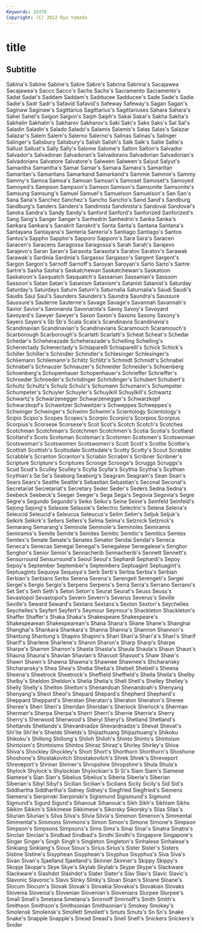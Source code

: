 ```yaml
---
Keywords: 32470
Copyright: (C) 2022 Ryu Yamada
---
```



# title

## Subtitle
Sabina's Sabine Sabine's Sabre Sabre's Sabrina Sabrina's Sacajawea
Sacajawea's Sacco Sacco's Sachs Sachs's Sacramento Sacramento's Sadat Sadat's Saddam
Saddam's Sadducee Sadducee's Sade Sade's Sadie Sadie's Sadr Sadr's Safavid
Safavid's Safeway Safeway's Sagan Sagan's Saginaw Saginaw's Sagittarius Sagittarius's Sagittariuses
Sahara Sahara's Sahel Sahel's Saigon Saigon's Saiph Saiph's Sakai Sakai's
Sakha Sakha's Sakhalin Sakhalin's Sakharov Sakharov's Saki Saki's Saks Saks's
Sal Sal's Saladin Saladin's Salado Salado's Salamis Salamis's Salas Salas's
Salazar Salazar's Salem Salem's Salerno Salerno's Salinas Salinas's Salinger Salinger's
Salisbury Salisbury's Salish Salish's Salk Salk's Sallie Sallie's Sallust Sallust's
Sally Sally's Salome Salome's Salton Salton's Salvador Salvador's Salvadoran Salvadoran's
Salvadorans Salvadorian Salvadorian's Salvadorians Salvatore Salvatore's Salween Salween's Salyut Salyut's
Samantha Samantha's Samar Samar's Samara Samara's Samaritan Samaritan's Samaritans Samarkand
Samarkand's Sammie Sammie's Sammy Sammy's Samoa Samoa's Samoan Samoan's Samoset
Samoset's Samoyed Samoyed's Sampson Sampson's Samson Samson's Samsonite Samsonite's Samsung
Samsung's Samuel Samuel's Samuelson Samuelson's San San's Sana Sana's Sanchez
Sanchez's Sancho Sancho's Sand Sand's Sandburg Sandburg's Sanders Sanders's Sandinista
Sandinista's Sandoval Sandoval's Sandra Sandra's Sandy Sandy's Sanford Sanford's Sanforized
Sanforized's Sang Sang's Sanger Sanger's Sanhedrin Sanhedrin's Sanka Sanka's Sankara
Sankara's Sanskrit Sanskrit's Santa Santa's Santana Santana's Santayana Santayana's Santeria
Santeria's Santiago Santiago's Santos Santos's Sappho Sappho's Sapporo Sapporo's Sara
Sara's Saracen Saracen's Saracens Saragossa Saragossa's Sarah Sarah's Sarajevo Sarajevo's
Saran Saran's Sarasota Sarasota's Saratov Saratov's Sarawak Sarawak's Sardinia Sardinia's
Sargasso Sargasso's Sargent Sargent's Sargon Sargon's Sarnoff Sarnoff's Saroyan Saroyan's
Sarto Sarto's Sartre Sartre's Sasha Sasha's Saskatchewan Saskatchewan's Saskatoon Saskatoon's
Sasquatch Sasquatch's Sassanian Sassanian's Sassoon Sassoon's Satan Satan's Satanism Satanism's
Satanist Satanist's Saturday Saturday's Saturdays Saturn Saturn's Saturnalia Saturnalia's Saudi
Saudi's Saudis Saul Saul's Saunders Saunders's Saundra Saundra's Saussure Saussure's
Sauterne Sauterne's Savage Savage's Savannah Savannah's Savior Savior's Savonarola Savonarola's
Savoy Savoy's Savoyard Savoyard's Sawyer Sawyer's Saxon Saxon's Saxons Saxony
Saxony's Sayers Sayers's Sb Sb's Scala Scala's Scandinavia Scandinavia's Scandinavian
Scandinavian's Scandinavians Scaramouch Scaramouch's Scarborough Scarborough's Scarlatti Scarlatti's Scheat Scheat's
Schedar Schedar's Scheherazade Scheherazade's Schelling Schelling's Schenectady Schenectady's Schiaparelli Schiaparelli's
Schick Schick's Schiller Schiller's Schindler Schindler's Schlesinger Schlesinger's Schliemann Schliemann's
Schlitz Schlitz's Schmidt Schmidt's Schnabel Schnabel's Schnauzer Schnauzer's Schneider Schneider's
Schoenberg Schoenberg's Schopenhauer Schopenhauer's Schrieffer Schrieffer's Schroeder Schroeder's Schrödinger Schrödinger's
Schubert Schubert's Schultz Schultz's Schulz Schulz's Schumann Schumann's Schumpeter Schumpeter's
Schuyler Schuyler's Schuylkill Schuylkill's Schwartz Schwartz's Schwarzenegger Schwarzenegger's Schwarzkopf Schwarzkopf's
Schweitzer Schweitzer's Schweppes Schweppes's Schwinger Schwinger's Schwinn Schwinn's Scientology Scientology's
Scipio Scipio's Scopes Scopes's Scorpio Scorpio's Scorpios Scorpius Scorpius's Scorsese
Scorsese's Scot Scot's Scotch Scotch's Scotches Scotchman Scotchman's Scotchmen Scotchmen's
Scotia Scotia's Scotland Scotland's Scots Scotsman Scotsman's Scotsmen Scotsmen's Scotswoman
Scotswoman's Scotswomen Scotswomen's Scott Scott's Scottie Scottie's Scottish Scottish's Scottsdale
Scottsdale's Scotty Scotty's Scout Scrabble Scrabble's Scranton Scranton's Scriabin Scriabin's
Scribner Scribner's Scripture Scripture's Scriptures Scrooge Scrooge's Scruggs Scruggs's Scud
Scud's Sculley Sculley's Scylla Scylla's Scythia Scythia's Scythian Scythian's Se
Se's Seaborg Seaborg's Seagram Seagram's Sean Sean's Sears Sears's Seattle
Seattle's Sebastian Sebastian's Seconal Seconal's Secretariat Secretariat's Secretary Seder Seder's
Seders Sedna Sedna's Seebeck Seebeck's Seeger Seeger's Sega Sega's Segovia
Segovia's Segre Segre's Segundo Segundo's Seiko Seiko's Seine Seine's Seinfeld
Seinfeld's Sejong Sejong's Selassie Selassie's Selectric Selectric's Selena Selena's Seleucid
Seleucid's Seleucus Seleucus's Selim Selim's Seljuk Seljuk's Selkirk Selkirk's Sellers
Sellers's Selma Selma's Selznick Selznick's Semarang Semarang's Seminole Seminole's Seminoles
Semiramis Semiramis's Semite Semite's Semites Semitic Semitic's Semitics Semtex Semtex's
Senate Senate's Senates Senator Sendai Sendai's Seneca Seneca's Senecas Senegal
Senegal's Senegalese Senegalese's Senghor Senghor's Senior Senior's Sennacherib Sennacherib's Sennett
Sennett's Sensurround Sensurround's Seoul Seoul's Sephardi Sephardi's Sepoy Sepoy's September
September's Septembers Septuagint Septuagint's Septuagints Sequoya Sequoya's Serb Serb's Serbia
Serbia's Serbian Serbian's Serbians Serbs Serena Serena's Serengeti Serengeti's Sergei
Sergei's Sergio Sergio's Serpens Serpens's Serra Serra's Serrano Serrano's Set
Set's Seth Seth's Seton Seton's Seurat Seurat's Seuss Seuss's Sevastopol
Sevastopol's Severn Severn's Severus Severus's Seville Seville's Seward Seward's Sextans
Sextans's Sexton Sexton's Seychelles Seychelles's Seyfert Seyfert's Seymour Seymour's Shackleton
Shackleton's Shaffer Shaffer's Shaka Shaka's Shakespeare Shakespeare's Shakespearean Shakespearean's Shana
Shana's Shane Shane's Shanghai Shanghai's Shankara Shankara's Shanna Shanna's Shannon
Shannon's Shantung Shantung's Shapiro Shapiro's Shari Shari'a Shari'a's Shari's Sharif
Sharif's Sharlene Sharlene's Sharon Sharon's Sharp Sharp's Sharpe Sharpe's Sharron
Sharron's Shasta Shasta's Shaula Shaula's Shaun Shaun's Shauna Shauna's Shavian
Shavian's Shavuot Shavuot's Shaw Shaw's Shawn Shawn's Shawna Shawna's Shawnee
Shawnee's Shcharansky Shcharansky's Shea Shea's Sheba Sheba's Shebeli Shebeli's Sheena
Sheena's Sheetrock Sheetrock's Sheffield Sheffield's Sheila Sheila's Shelby Shelby's Sheldon
Sheldon's Shelia Shelia's Shell Shell's Shelley Shelley's Shelly Shelly's Shelton
Shelton's Shenandoah Shenandoah's Shenyang Shenyang's Sheol Sheol's Shepard Shepard's Shepherd
Shepherd's Sheppard Sheppard's Sheratan Sheratan's Sheraton Sheraton's Sheree Sheree's Sheri
Sheri's Sheridan Sheridan's Sherlock Sherlock's Sherman Sherman's Sherpa Sherpa's Sherri
Sherri's Sherrie Sherrie's Sherry Sherry's Sherwood Sherwood's Sheryl Sheryl's Shetland
Shetland's Shetlands Shetlands's Shevardnadze Shevardnadze's Shevat Shevat's Shi'ite Shi'ite's Shields
Shields's Shijiazhuang Shijiazhuang's Shikoku Shikoku's Shillong Shillong's Shiloh Shiloh's Shinto
Shinto's Shintoism Shintoism's Shintoisms Shintos Shiraz Shiraz's Shirley Shirley's Shiva
Shiva's Shockley Shockley's Short Short's Shorthorn Shorthorn's Shoshone Shoshone's Shostakovitch
Shostakovitch's Shrek Shrek's Shreveport Shreveport's Shriner Shriner's Shropshire Shropshire's Shula
Shula's Shylock Shylock's Shylockian Shylockian's Si Si's Siam Siam's Siamese
Siamese's Sian Sian's Sibelius Sibelius's Siberia Siberia's Siberian Siberian's Sibyl
Sibyl's Sicilian Sicilian's Sicilians Sicily Sicily's Sid Sid's Siddhartha Siddhartha's
Sidney Sidney's Siegfried Siegfried's Siemens Siemens's Sierpinski Sierpinski's Sigismund Sigismund's
Sigmund Sigmund's Sigurd Sigurd's Sihanouk Sihanouk's Sikh Sikh's Sikhism Sikhs
Sikkim Sikkim's Sikkimese Sikkimese's Sikorsky Sikorsky's Silas Silas's Silurian Silurian's
Silva Silva's Silvia Silvia's Simenon Simenon's Simmental Simmental's Simmons Simmons's
Simon Simon's Simone Simone's Simpson Simpson's Simpsons Simpsons's Sims Sims's
Sinai Sinai's Sinatra Sinatra's Sinclair Sinclair's Sindbad Sindbad's Sindhi Sindhi's
Singapore Singapore's Singer Singer's Singh Singh's Singleton Singleton's Sinhalese Sinhalese's
Sinkiang Sinkiang's Sioux Sioux's Sirius Sirius's Sister Sister's Sisters Sistine
Sistine's Sisyphean Sisyphean's Sisyphus Sisyphus's Siva Siva's Sivan Sivan's Sjaelland
Sjaelland's Skinner Skinner's Skippy Skippy's Skopje Skopje's Skye Skye's Skylab
Skylab's Skype Skype's Slackware Slackware's Slashdot Slashdot's Slater Slater's Slav
Slav's Slavic Slavic's Slavonic Slavonic's Slavs Slinky Slinky's Sloan Sloan's
Sloane Sloane's Slocum Slocum's Slovak Slovak's Slovakia Slovakia's Slovakian Slovaks
Slovenia Slovenia's Slovenian Slovenian's Slovenians Slurpee Slurpee's Small Small's Smetana
Smetana's Smirnoff Smirnoff's Smith Smith's Smithson Smithson's Smithsonian Smithsonian's Smokey
Smokey's Smolensk Smolensk's Smollett Smollett's Smuts Smuts's Sn Sn's Snake
Snake's Snapple Snapple's Snead Snead's Snell Snell's Snickers Snickers's Snider
